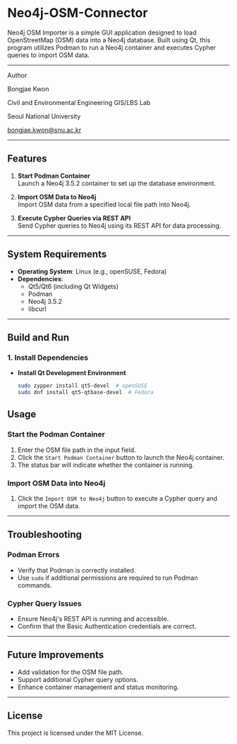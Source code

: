 # Neo4j-OSM-Connector

Neo4j OSM Importer is a simple GUI application designed to load OpenStreetMap (OSM) data into a Neo4j database. Built using Qt, this program utilizes Podman to run a Neo4j container and executes Cypher queries to import OSM data.

---

Author

Bongjae Kwon

Civil and Environmental Engineering GIS/LBS Lab

Seoul National University


bongjae.kwon@snu.ac.kr

---

## Features

1. **Start Podman Container**  
   Launch a Neo4j 3.5.2 container to set up the database environment.

2. **Import OSM Data to Neo4j**  
   Import OSM data from a specified local file path into Neo4j.

3. **Execute Cypher Queries via REST API**  
   Send Cypher queries to Neo4j using its REST API for data processing.

---

## System Requirements

- **Operating System**: Linux (e.g., openSUSE, Fedora)
- **Dependencies**:
  - Qt5/Qt6 (including Qt Widgets)
  - Podman
  - Neo4j 3.5.2
  - libcurl

---

## Build and Run

### 1. **Install Dependencies**

- **Install Qt Development Environment**
  ```bash
  sudo zypper install qt5-devel  # openSUSE
  sudo dnf install qt5-qtbase-devel  # Fedora

## Usage

### Start the Podman Container
1. Enter the OSM file path in the input field.
2. Click the `Start Podman Container` button to launch the Neo4j container.
3. The status bar will indicate whether the container is running.

### Import OSM Data into Neo4j
1. Click the `Import OSM to Neo4j` button to execute a Cypher query and import the OSM data.

---

## Troubleshooting

### Podman Errors
- Verify that Podman is correctly installed.
- Use `sudo` if additional permissions are required to run Podman commands.

### Cypher Query Issues
- Ensure Neo4j's REST API is running and accessible.
- Confirm that the Basic Authentication credentials are correct.

---

## Future Improvements
- Add validation for the OSM file path.
- Support additional Cypher query options.
- Enhance container management and status monitoring.

---

## License
This project is licensed under the MIT License.


